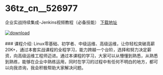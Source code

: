 # 36tz_cn__526977
企业实战持续集成-Jenkins视频教程（必备技能）
[下载地址](http://www.36tz.cn/article/526977 "下载地址")
<br/></br>[![download](http://36tz.cn/muke_img/2019_09_1-17-300x210.png "下载地址")](http://www.36tz.cn/article/526977 "下载地址")
<br/></br>### 课程介绍:
Linux零基础、初学者、中级运维、高级运维，让你轻松突破高薪20K+，通过本套实战课程的全程学习，能力跨越一个台阶，选择和努力决定薪资，向高级运维工程师迈进。通过本课程的学习，大家可以从懵懂到熟悉，从熟悉到熟练，能够在企业中熟练运用，同时在学习的过程中有任何不明白的地方，都可以向我咨询，我会积极帮助大家解决问题。


 
